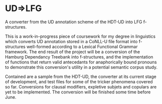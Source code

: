 # UD=>LFG
A converter from the UD annotation scheme of the HDT-UD into LFG f-structures.

This is a work-in-progress piece of coursework for my degree in linguistics which converts UD annotation stored in a CoNLL-U file format into f-structures
well-formed according to a Lexical Functional Grammar framework. The end result of the project will be a conversion of the Hamburg Dependancy Treebank into
f-structures, and the implementation of functions that return valid antecedants for anaphorically bound pronouns to demonstrate this conversion's utility
in a potential semantic corpus study.

Contained are a sample from the HDT-UD, the converter at its current stage of development, and test files for some of the tricker phenomena covered so far.
Conversions for clausal modifiers, expletive subjets and copulars are yet to be implemented. The conversion will be finished some time before June.
